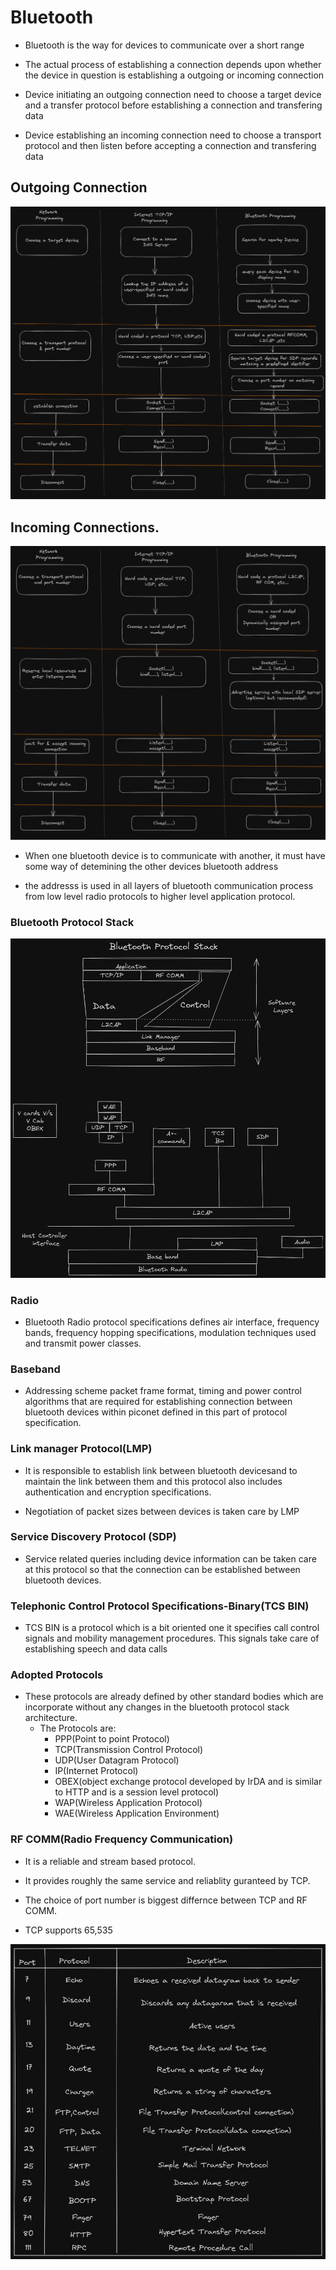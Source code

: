 # Bluetooth

* Bluetooth is the way for devices to communicate over a short range    

* The actual process of establishing a connection depends upon whether the device in question is establishing a outgoing or incoming connection 

* Device initiating an outgoing connection need to choose a target device and a transfer protocol before establishing a connection and transfering data 

* Device establishing an incoming connection need to choose a transport protocol and then listen before accepting a connection and transfering data 

## Outgoing Connection

![Alt text](<Bluetooth 1.png>)


## Incoming Connections.

![Alt text](<Bluetooth 2.png>)

* When one bluetooth device is to communicate with another, it must have some way of detemining the other devices bluetooth address

* the addresss is used in all layers of bluetooth communication process from low level radio protocols to higher level application protocol.

### Bluetooth Protocol Stack


![Alt text](<Bluetooth 4.png>)



### Radio 

* Bluetooth Radio protocol specifications defines air interface, frequency bands, frequency hopping specifications, modulation techniques used and transmit power classes.

### Baseband 

* Addressing scheme packet frame format, timing and power control algorithms that are required for establishing connection between bluetooth devices within piconet defined in this part of protocol specification.


### Link manager Protocol(LMP)

* It is responsible to establish link between bluetooth devicesand to maintain the link between them and this protocol also includes authentication and encryption specifications.

* Negotiation of packet sizes between devices is taken care by LMP 


### Service Discovery Protocol (SDP)

* Service related queries including device information can be taken care at this protocol so that the connection can be established between bluetooth devices. 

### Telephonic Control Protocol Specifications-Binary(TCS BIN)

* TCS BIN is a protocol which is a bit oriented one it specifies call control signals and mobility management procedures. This signals take care of establishing speech and data calls 

### Adopted Protocols

* These protocols are already defined by other standard bodies which are incorporate without any changes in the bluetooth protocol stack architecture.
  * The Protocols are:
    * PPP(Point to point Protocol)
    * TCP(Transmission Control Protocol)
    * UDP(User Datagram Protocol)
    * IP(Internet Protocol)
    * OBEX(object exchange protocol developed by IrDA and is similar to HTTP and is a session level protocol)
    * WAP(Wireless Application Protocol)
    * WAE(Wireless Application Environment)


### RF COMM(Radio Frequency Communication)

* It is a reliable and stream based protocol.

* It provides roughly the same service and reliablity guranteed by TCP.

* The choice of port number is biggest differnce between TCP and RF COMM.

* TCP supports 65,535

![Alt text](<Bluetooth 5.png>)
